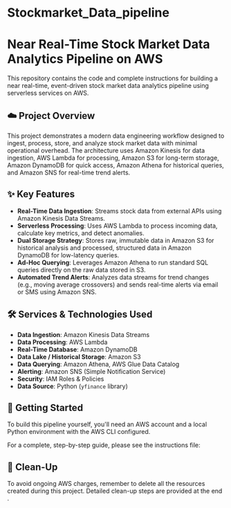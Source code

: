 # Stockmarket_Data_pipeline
# Near Real-Time Stock Market Data Analytics Pipeline on AWS

This repository contains the code and complete instructions for building a near real-time, event-driven stock market data analytics pipeline using serverless services on AWS.
## ☁️ Project Overview

This project demonstrates a modern data engineering workflow designed to ingest, process, store, and analyze stock market data with minimal operational overhead. The architecture uses Amazon Kinesis for data ingestion, AWS Lambda for processing, Amazon S3 for long-term storage, Amazon DynamoDB for quick access, Amazon Athena for historical queries, and Amazon SNS for real-time trend alerts.

## ✨ Key Features

* **Real-Time Data Ingestion**: Streams stock data from external APIs using Amazon Kinesis Data Streams.
* **Serverless Processing**: Uses AWS Lambda to process incoming data, calculate key metrics, and detect anomalies.
* **Dual Storage Strategy**: Stores raw, immutable data in Amazon S3 for historical analysis and processed, structured data in Amazon DynamoDB for low-latency queries.
* **Ad-Hoc Querying**: Leverages Amazon Athena to run standard SQL queries directly on the raw data stored in S3.
* **Automated Trend Alerts**: Analyzes data streams for trend changes (e.g., moving average crossovers) and sends real-time alerts via email or SMS using Amazon SNS.


## 🛠️ Services & Technologies Used

* **Data Ingestion**: Amazon Kinesis Data Streams
* **Data Processing**: AWS Lambda
* **Real-Time Database**: Amazon DynamoDB
* **Data Lake / Historical Storage**: Amazon S3
* **Data Querying**: Amazon Athena, AWS Glue Data Catalog
* **Alerting**: Amazon SNS (Simple Notification Service)
* **Security**: IAM Roles & Policies
* **Data Source**: Python (`yfinance` library)

## 🚀 Getting Started

To build this pipeline yourself, you'll need an AWS account and a local Python environment with the AWS CLI configured.

For a complete, step-by-step guide, please see the instructions file:

## 🧹 Clean-Up

To avoid ongoing AWS charges, remember to delete all the resources created during this project. Detailed clean-up steps are provided at the end .
